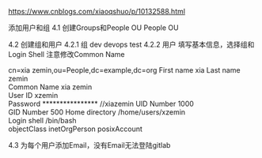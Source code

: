 https://www.cnblogs.com/xiaoqshuo/p/10132588.html

添加用户和组
4.1 创建Groups和People OU
People OU

4.2 创建组和用户
4.2.1 组 dev devops test
4.2.2 用户
填写基本信息，选择组和Login Shell
注意修改Common Name

cn=xia zemin,ou=People,dc=example,dc=org
First name	xia	
Last name	zemin	
Common Name	xia zemin	
User ID	xzemin	
Password	****************	 //xiazemin
UID Number	1000	
GID Number	500	
Home directory	/home/users/xzemin	
Login shell	/bin/bash	
objectClass	inetOrgPerson
posixAccount

4.3 为每个用户添加Email，没有Email无法登陆gitlab
